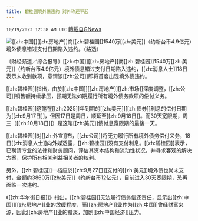 ```yaml
---
title: 碧桂圆境外债违约 对外称还不起
---
```

`10/19/2023 12:38 AM UTC` [轉載自GNews](https://gnews.org/articles/1852424)

![](https://img.ltn.com.tw/Upload/business/page/800/2023/10/19/phpMs7U3H.jpg "")[[zh:中国]][[zh:房地产]]商[[zh:碧桂园]]1540万[[zh:美元]]（约新台币4.9亿元）境外债息错过支付日期陷入违约。（路透）

〔财经频道／综合报导〕[[zh:中国]][[zh:房地产]]商[[zh:碧桂园]]1540万[[zh:美元]]（约新台币4.9亿元）境外债息错过支付日期陷入违约，[[zh:消息人士]]18日表示未收到款项，意谓该[[zh:公司]]即将首度出现境外债违约。

[[zh:碧桂园]]指出，由於[[zh:中国]][[zh:房地产]][[zh:市场]]深度调整，[[zh:公司]]销售额持续承压，预期无法如期履行所有境外债务款项的偿付义务。

[[zh:碧桂园]]这笔在[[zh:2025]]年到期的[[zh:美元]][[zh:债券]]利息的偿付日期为[[zh:9月17日]]，但因17日是周日，顺延至[[zh:9月18日]]。而30天宽限期，周三（[[zh:10月18日]]）是这笔[[zh:美元]]债付息宽限期的最後一天。

[[zh:碧桂园]]对[[zh:外宣]]布，[[zh:公司]]将无力履行所有境外债务偿付义务，18日[[zh:消息人士]]向外媒透露，[[zh:碧桂园]]没有支付利息。[[zh:碧桂园]]表示，已聘请专业的法律和财务顾问，评估其资本结构和流动性状况，并寻求客观的解决方案，保护所有相关利益相关者的权利。

另外，[[zh:碧桂园]]一档应於[[zh:9月27日]]支付的[[zh:美元]]境外债也尚未支付，金额约3860万[[zh:美元]]（约新台币12亿元），目前进入30天宽限期，恐再面临一次违约。

《[[zh:华尔街日报]]》指出，[[zh:碧桂园]]无法履行债务偿还责任，显示出[[zh:中国]][[zh:房地产]]业的放缓程度，而[[zh:房地产]]业作为[[zh:中国]]曾经财富来源，因此[[zh:房地产]]业的黯淡，加剧[[zh:中国经济]]压力。
